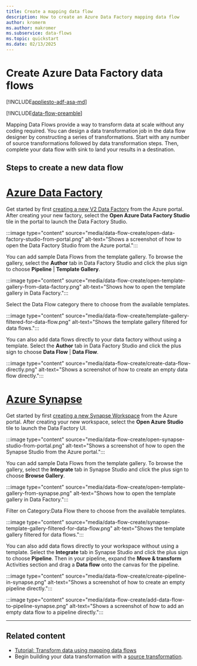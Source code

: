 ```yaml
---
title: Create a mapping data flow
description: How to create an Azure Data Factory mapping data flow
author: kromerm
ms.author: makromer
ms.subservice: data-flows
ms.topic: quickstart
ms.date: 02/13/2025
---
```


# Create Azure Data Factory data flows

[!INCLUDE[appliesto-adf-asa-md](includes/appliesto-adf-asa-md.md)]

[!INCLUDE[data-flow-preamble](includes/data-flow-preamble.md)]

Mapping Data Flows provide a way to transform data at scale without any coding required. You can design a data transformation job in the data flow designer by constructing a series of transformations. Start with any number of source transformations followed by data transformation steps. Then, complete your data flow with sink to land your results in a destination.

## Steps to create a new data flow

# [Azure Data Factory](#tab/data-factory)

Get started by first [creating a new V2 Data Factory](quickstart-create-data-factory-portal.md) from the Azure portal. After creating your new factory, select the **Open Azure Data Factory Studio** tile in the portal to launch the Data Factory Studio.

:::image type="content" source="media/data-flow-create/open-data-factory-studio-from-portal.png" alt-text="Shows a screenshot of how to open the Data Factory Studio from the Azure portal.":::

You can add sample Data Flows from the template gallery. To browse the gallery, select the **Author** tab in Data Factory Studio and click the plus sign to choose **Pipeline** | **Template Gallery**.

:::image type="content" source="media/data-flow-create/open-template-gallery-from-data-factory.png" alt-text="Shows how to open the template gallery in Data Factory.":::

Select the Data Flow category there to choose from the available templates.

:::image type="content" source="media/data-flow-create/template-gallery-filtered-for-data-flow.png" alt-text="Shows the template gallery filtered for data flows.":::

You can also add data flows directly to your data factory without using a template. Select the **Author** tab in Data Factory Studio and click the plus sign to choose **Data Flow** | **Data Flow**.  

:::image type="content" source="media/data-flow-create/create-data-flow-directly.png" alt-text="Shows a screenshot of how to create an empty data flow directly.":::

# [Azure Synapse](#tab/synapse-analytics)

Get started by first [creating a new Synapse Workspace](../synapse-analytics/quickstart-create-workspace.md) from the Azure portal. After creating your new workspace, select the **Open Azure  Studio** tile to launch the Data Factory UI.
    
:::image type="content" source="media/data-flow-create/open-synapse-studio-from-portal.png" alt-text="Shows a screenshot of how to open the Synapse Studio from the Azure portal.":::

You can add sample Data Flows from the template gallery.  To browse the gallery, select the **Integrate** tab in Synapse Studio and click the plus sign to choose **Browse Gallery**.

:::image type="content" source="media/data-flow-create/open-template-gallery-from-synapse.png" alt-text="Shows how to open the template gallery in Data Factory.":::

Filter on Category:Data Flow there to choose from the available templates.

:::image type="content" source="media/data-flow-create/synapse-template-gallery-filtered-for-data-flow.png" alt-text="Shows the template gallery filtered for data flows.":::

You can also add data flows directly to your workspace without using a template. Select the **Integrate** tab in Synapse Studio and click the plus sign to choose **Pipeline**.  Then in your pipeline, expand the **Move & transform** Activities section and drag a **Data flow** onto the canvas for the pipeline.

:::image type="content" source="media/data-flow-create/create-pipeline-in-synapse.png" alt-text="Shows a screenshot of how to create an empty pipeline directly.":::

:::image type="content" source="media/data-flow-create/add-data-flow-to-pipeline-synapse.png" alt-text="Shows a screenshot of how to add an empty data flow to a pipeline directly.":::

---

## Related content

* [Tutorial: Transform data using mapping data flows](tutorial-data-flow.md)
* Begin building your data transformation with a [source transformation](data-flow-source.md).
